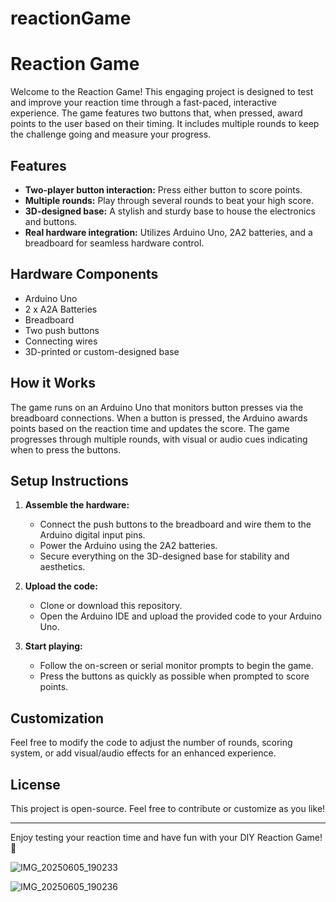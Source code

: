 # reactionGame


# Reaction Game

Welcome to the Reaction Game! This engaging project is designed to test and improve your reaction time through a fast-paced, interactive experience. The game features two buttons that, when pressed, award points to the user based on their timing. It includes multiple rounds to keep the challenge going and measure your progress.

## Features

- **Two-player button interaction:** Press either button to score points.
- **Multiple rounds:** Play through several rounds to beat your high score.
- **3D-designed base:** A stylish and sturdy base to house the electronics and buttons.
- **Real hardware integration:** Utilizes Arduino Uno, 2A2 batteries, and a breadboard for seamless hardware control.

## Hardware Components

- Arduino Uno
- 2 x A2A Batteries
- Breadboard
- Two push buttons
- Connecting wires
- 3D-printed or custom-designed base

## How it Works

The game runs on an Arduino Uno that monitors button presses via the breadboard connections. When a button is pressed, the Arduino awards points based on the reaction time and updates the score. The game progresses through multiple rounds, with visual or audio cues indicating when to press the buttons.

## Setup Instructions

1. **Assemble the hardware:**
   - Connect the push buttons to the breadboard and wire them to the Arduino digital input pins.
   - Power the Arduino using the 2A2 batteries.
   - Secure everything on the 3D-designed base for stability and aesthetics.

2. **Upload the code:**
   - Clone or download this repository.
   - Open the Arduino IDE and upload the provided code to your Arduino Uno.

3. **Start playing:**
   - Follow the on-screen or serial monitor prompts to begin the game.
   - Press the buttons as quickly as possible when prompted to score points.

## Customization

Feel free to modify the code to adjust the number of rounds, scoring system, or add visual/audio effects for an enhanced experience.

## License

This project is open-source. Feel free to contribute or customize as you like!

---

Enjoy testing your reaction time and have fun with your DIY Reaction Game! 🚀




![IMG_20250605_190233](https://github.com/user-attachments/assets/8b629e2b-6c6a-46f5-b21c-7e61f44aa137)


![IMG_20250605_190236](https://github.com/user-attachments/assets/12ded9d8-70cc-4ced-be3a-57a8a81008c2)
